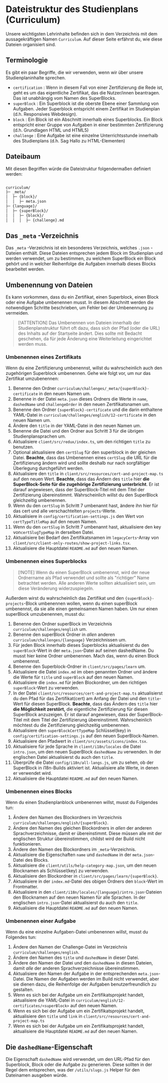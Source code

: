 # Dateistruktur des Studienplans (Curriculum)

Unsere wichtigsten Lehrinhalte befinden sich in dem Verzeichnis mit dem aussagekräftigen Namen `Curriculum`. Auf dieser Seite erfährst du, wie diese Dateien organisiert sind.

## Terminologie

Es gibt ein paar Begriffe, die wir verwenden, wenn wir über unsere Studienplaninhalte sprechen.

- `certification` : Wenn in diesem Fall von einer Zertifizierung die Rede ist, geht es um das eigentliche Zertifikat, das die Nutzer/innen beantragen. Das ist unabhängig vom Namen des SuperBlocks.
- `superBlock` : Ein Superblock ist die oberste Ebene einer Sammlung von Aufgaben. Jeder Superblock entspricht einem Zertifikat im Studienplan (d.h. Responsives Webdesign).
- `block` : Ein Block ist ein Abschnitt innerhalb eines Superblocks. Ein Block entspricht einer Gruppe von Aufgaben in einer bestimmten Zertifizierung (d.h. Grundlagen HTML und HTML5)
- `challenge` : Eine Aufgabe ist eine einzelne Unterrichtsstunde innerhalb des Studienplans (d.h. Sag Hallo zu HTML-Elementen)

## Dateibaum

Mit diesen Begriffen würde die Dateistruktur folgendermaßen definiert werden:

<!-- prettier-ignore -->
```md

curriculum/
├─ _meta/
│  ├─ {block}/
│  │  ├─ meta.json
├─ {language}/
│  ├─ {superBlock}/
│  │  ├─ {block}/
│  │  │  ├─ {challenge}.md
```

## Das `_meta` -Verzeichnis

Das `_meta` -Verzeichnis ist ein besonderes Verzeichnis, welches `.json` -Dateien enthält. Diese Dateien entsprechen jedem Block im Studienplan und werden verwendet, um zu bestimmen, zu welchem SuperBlock ein Block gehört und in welcher Reihenfolge die Aufgaben innerhalb dieses Blocks bearbeitet werden.

## Umbenennung von Dateien

Es kann vorkommen, dass du ein Zertifikat, einen Superblock, einen Block oder eine Aufgabe umbenennen musst. In diesem Abschnitt werden die notwendigen Schritte beschrieben, um Fehler bei der Umbenennung zu vermeiden.

> [!ATTENTION] Das Umbenennen von Dateien innerhalb der Studienplanstruktur führt oft dazu, dass sich der Pfad (oder die URL) des Inhalts auf der Startseite ändert. Dies sollte mit Bedacht geschehen, da für jede Änderung eine Weiterleitung eingerichtet werden muss.

### Umbenennen eines Zertifikats

Wenn du eine Zertifizierung umbenennst, willst du wahrscheinlich auch den zugehörigen Superblock umbenennen. Gehe wie folgt vor, um nur das Zertifikat umzubenennen:

1. Benenne den Ordner `curriculum/challenges/_meta/{superBlock}-certificate` in den neuen Namen um.
1. Benenne in der Datei `meta.json` dieses Ordners die Werte in `name`, `dashedName` und `challengeOrder` in den neuen Zertifikatsnamen um.
1. Benenne den Ordner `{superBlock}-certificate` und die darin enthaltene YAML-Datei in `curriculum/challenges/english/12-certificate` in den neuen Namen um.
1. Ändere den `title` in der YAML-Datei in den neuen Namen um.
1. Benenne die Datei und den Ordner aus Schritt 3 für die übrigen Studienplansprachen um.
1. Aktualisiere `client/src/redux/index.ts`, um den richtigen `title` zu benutzen.
1. Optional aktualisiere den `certSlug` für den superblock in der gleichen Datei. **Beachte**, dass das Umbenennen eines `certSlug` die URL für die Zertifizierung ändern wird und sollte deshalb nur nach sorgfältiger Überlegung durchgeführt werden.
1. Aktualisiere den `title` in `client/src/resources/cert-and-project-map.ts` auf den neuen Wert. **Beachte**, dass das Ändern des `title` hier **die SuperBlock-Seite für die zugehörige Zertifizierung unterbricht**. Er ist darauf angewiesen, dass der SuperBlock-Titel mit dem Titel der Zertifizierung übereinstimmt. Wahrscheinlich willst du den SuperBlock gleichzeitig umbenennen.
1. Wenn du den `certSlug` in Schritt 7 umbenannt hast, ändere ihn hier für das cert und alle verschachtelten `projects`-Werte.
1. Aktualisiere in `config/certification-settings.js` den Wert von `certTypeTitleMap` auf den neuen Namen.
1. Wenn du den `certSlug` in Schritt 7 umbenannt hast, aktualisiere den key von`certSlugTypeMap` in derselben Datei.
1. Aktualisiere bei Bedarf den Zertifikatsnamen im `legacyCerts`-Array von `client/src/client-only-routes/show-project-links.tsx`.
1. Aktualisiere die Hauptdatei `README.md` auf den neuen Namen.

### Umbenennen eines Superblocks

> [!NOTE] Wenn du einen SuperBlock umbenennst, wird der neue Ordnername als Pfad verwendet und sollte als "richtiger" Name betrachtet werden. Alle anderen Werte sollten aktualisiert sein, um diese Veränderung widerzuspiegeln.

Außerdem wirst du wahrscheinlich das Zertifikat und den `{superBlock}-projects`-Block umbenennen wollen, wenn du einen superBlock umbenennst, da sie alle einen gemeinsamen Namen haben. Um nur einen superBlock umzubenennen, musst du:

1. Benenne den Ordner superBlock im Verzeichnis `curriculum/challenges/english` um.
1. Benenne den superBlock Ordner in _allen_ anderen `curriculum/challenges/{language}` Verzeichnissen um.
1. Für jeden Block innerhalb dieses Superblocks aktualisierst du den `superBlock`-Wert in der `meta.json`-Datei auf seinen dashedName. Du musst hier keine Ordner umbenennen.  Mach das, wenn du einen Block umbenennst.
1. Benenne den Superblock-Ordner in `client/src/pages/learn` um.
1. Aktualisiere die Datei `index.md` im oben genannten Ordner und ändere die Werte für `title` und `superBlock` auf den neuen Namen.
1. Aktualisiere die `index.md` für jeden Blockordner, um den richtigen `superBlock`-Wert zu verwenden.
1. In der Datei `client/src/resources/cert-and-project-map.ts` aktualisierst du den Pfad für das Zertifikat(cert) am Anfang der Datei und den `title`-Wert für diesen SuperBlock. **Beachte**, dass das Ändern des `title` hier **die Möglichkeit zerstört,** die eigentliche Zertifizierung für diesen SuperBlock anzuzeigen. Er ist darauf angewiesen, dass der SuperBlock-Titel mit dem Titel der Zertifizierung übereinstimmt. Wahrscheinlich möchtest du die Zertifizierung gleichzeitig umbenennen.
1. Aktualisiere den `superBlockCertTypeMap` Schlüssel(key) in `config/certification-settings.js` auf den neuen SuperBlock-Namen.
1. Aktualisiere den Pfadwert in `client/src/assets/icons/index.tsx`.
1. Aktualisiere für jede Sprache in `client/i18n/locales` die Datei `intro.json`, um den neuen SuperBlock `dashedName` zu verwenden. In der englischen Datei aktualisierst du auch den `title`.
1. Überprüfe die Datei `config/i18n/all-langs.js`, um zu sehen, ob der SuperBlock in i18n-Builds aktiviert ist. Aktualisiere alle Werte, in denen er verwendet wird.
1. Aktualisiere die Hauptdatei `README.md` auf den neuen Namen.

### Umbenennen eines Blocks

Wenn du einen Studienplanblock umbenennen willst, musst du Folgendes tun:

1. Ändere den Namen des Blockordners im Verzeichnis `curriculum/challenges/english/{superBlock}`.
1. Ändere den Namen des gleichen Blockordners in _allen_ der anderen Sprachverzeichnisse, damit er übereinstimmt. Diese müssen alle mit der englischen Struktur übereinstimmen, childst wird der Build nicht funktionieren.
1. Ändere den Namen des Blockordners im `_meta`-Verzeichnis.
1. Aktualisiere die Eigenschaften `name` und `dashedName` in der `meta.json`-Datei des Blocks.
1. Aktualisiere die `client/utils/help-category-map.json`, um den neuen Blocknamen als Schlüssel(key) zu verwenden.
1. Aktualisiere den Blockordner in `client/src/pages/learn/{superBlock}`.
1. Aktualisiere in der `index.md`-Datei des obigen Ordners den `block`-Wert im Frontmatter.
1. Aktualisiere in den `client/i18n/locales/{language}/intro.json`-Dateien den Blocknamen auf den neuen Namen für alle Sprachen. In der englischen `intro.json`-Datei aktualisierst du auch den `title`.
1. Aktualisiere die Hauptdatei `README.md` auf den neuen Namen.

### Umbenennen einer Aufgabe

Wenn du eine einzelne Aufgaben-Datei umbenennen willst, musst du Folgendes tun:

1. Ändere den Namen der Challenge-Datei im Verzeichnis `curriculum/challenges/english`.
1. Ändere den Namen des `title` und `dashedName` in dieser Datei.
1. Ändere den Namen der Datei und den `dashedName` in diesen Dateien, damit _alle_ der anderen Sprachverzeichnisse übereinstimmen.
1. Aktualisiere den Namen der Aufgabe in der entsprechenden `meta.json`-Datei. Die Namen der Aufgaben werden im Build nicht verwendet, aber sie dienen dazu, die Reihenfolge der Aufgaben benutzerfreundlich zu gestalten.
1. Wenn es sich bei der Aufgabe um ein Zertifikatsprojekt handelt, aktualisiere die YAML-Datei in `curriculum/english/12-certificates/<superBlock>` auf den neuen Namen.
1. Wenn es sich bei der Aufgabe um ein Zertifikatsprojekt handelt, aktualisiere den `title` und `link` in `client/src/resources/cert-and-project-map.ts`
1. Wenn es sich bei der Aufgabe um ein Zertifikatsprojekt handelt, aktualisiere die Hauptdatei `README.md` auf den neuen Namen.

## Die `dashedName`-Eigenschaft

Die Eigenschaft `dashedName` wird verwendet, um den URL-Pfad für den Superblock, Block oder die Aufgabe zu generieren. Diese sollten in der Regel dem entsprechen, was der `/utils/slugs.js` Helper für den Dateinamen ausgeben würde.

